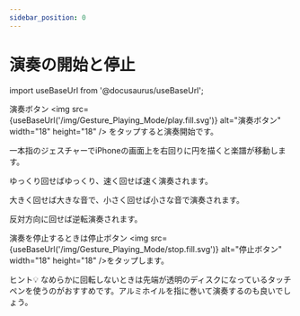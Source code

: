 ```yaml
---
sidebar_position: 0
---
```


# 演奏の開始と停止

import useBaseUrl from '@docusaurus/useBaseUrl';

演奏ボタン <img src={useBaseUrl('/img/Gesture_Playing_Mode/play.fill.svg')} alt="演奏ボタン" width="18" height="18"  />
 をタップすると演奏開始です。

一本指のジェスチャーでiPhoneの画面上を右回りに円を描くと楽譜が移動します。

ゆっくり回せばゆっくり、速く回せば速く演奏されます。

大きく回せば大きな音で、小さく回せば小さな音で演奏されます。

反対方向に回せば逆転演奏されます。

演奏を停止するときは停止ボタン <img src={useBaseUrl('/img/Gesture_Playing_Mode/stop.fill.svg')} alt="停止ボタン" width="18" height="18"  />をタップします。

ヒント💡
なめらかに回転しないときは先端が透明のディスクになっているタッチペンを使うのがおすすめです。アルミホイルを指に巻いて演奏するのも良いでしょう。



